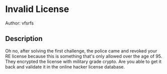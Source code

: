 # Invalid License

Author: vfsrfs

## Description
Oh no, after solving the first challenge, the police came and revoked your RE license because this is something that's only allowed over the age of 95. They encrypted the license with military grade crypto. Are you able to get it back and validate it in the online hacker license database.


